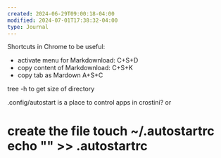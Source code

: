 ```yaml
---
created: 2024-06-29T09:00:18-04:00
modified: 2024-07-01T17:38:32-04:00
type: Journal
---
```


Shortcuts in Chrome to be useful:

- activate menu for Markdownload: C+S+D
- copy content of Markdownload: C+S+K
- copy tab as Mardown A+S+C

tree -h to get size of directory

.config/autostart is  a place to control apps in crostini?
or
# create the file touch ~/.autostartrc echo "<the command you want to execute at startup>" >> .autostartrc
